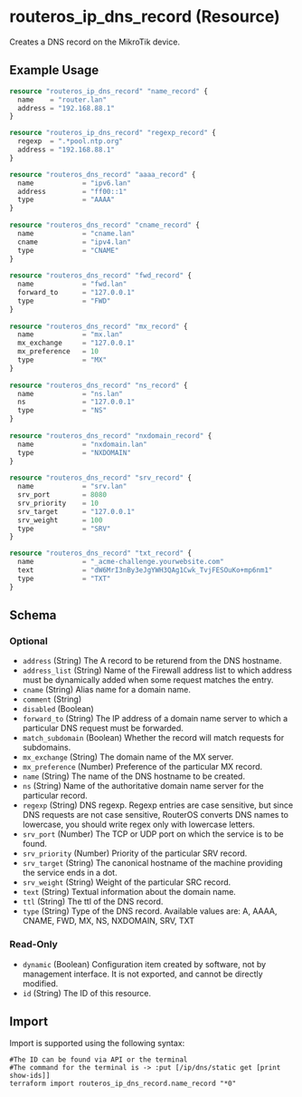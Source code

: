 # routeros_ip_dns_record (Resource)
Creates a DNS record on the MikroTik device.

## Example Usage
```terraform
resource "routeros_ip_dns_record" "name_record" {
  name    = "router.lan"
  address = "192.168.88.1"
}

resource "routeros_ip_dns_record" "regexp_record" {
  regexp  = ".*pool.ntp.org"
  address = "192.168.88.1"
}

resource "routeros_dns_record" "aaaa_record" {
  name            = "ipv6.lan"
  address         = "ff00::1"
  type            = "AAAA"
}
  
resource "routeros_dns_record" "cname_record" {
  name            = "cname.lan"
  cname           = "ipv4.lan"
  type            = "CNAME"
}
  
resource "routeros_dns_record" "fwd_record" {
  name            = "fwd.lan"
  forward_to      = "127.0.0.1"
  type            = "FWD"
}
  
resource "routeros_dns_record" "mx_record" {
  name            = "mx.lan"
  mx_exchange     = "127.0.0.1"
  mx_preference   = 10
  type            = "MX"
}
  
resource "routeros_dns_record" "ns_record" {
  name            = "ns.lan"
  ns              = "127.0.0.1"
  type            = "NS"
}
  
resource "routeros_dns_record" "nxdomain_record" {
  name            = "nxdomain.lan"
  type            = "NXDOMAIN"
}
  
resource "routeros_dns_record" "srv_record" {
  name            = "srv.lan"
  srv_port        = 8080
  srv_priority    = 10
  srv_target      = "127.0.0.1"
  srv_weight      = 100
  type            = "SRV"
}

resource "routeros_dns_record" "txt_record" {
  name            = "_acme-challenge.yourwebsite.com"
  text            = "dW6MrI3nBy3eJgYWH3QAg1Cwk_TvjFESOuKo+mp6nm1"
  type            = "TXT"
}
```

<!-- schema generated by tfplugindocs -->
## Schema

### Optional

- `address` (String) The A record to be returend from the DNS hostname.
- `address_list` (String) Name of the Firewall address list to which address must be dynamically added when some request matches the entry.
- `cname` (String) Alias name for a domain name.
- `comment` (String)
- `disabled` (Boolean)
- `forward_to` (String) The IP address of a domain name server to which a particular DNS request must be forwarded.
- `match_subdomain` (Boolean) Whether the record will match requests for subdomains.
- `mx_exchange` (String) The domain name of the MX server.
- `mx_preference` (Number) Preference of the particular MX record.
- `name` (String) The name of the DNS hostname to be created.
- `ns` (String) Name of the authoritative domain name server for the particular record.
- `regexp` (String) DNS regexp. Regexp entries are case sensitive, but since DNS requests are not case sensitive, RouterOS converts DNS names to lowercase, you should write regex only with lowercase letters.
- `srv_port` (Number) The TCP or UDP port on which the service is to be found.
- `srv_priority` (Number) Priority of the particular SRV record.
- `srv_target` (String) The canonical hostname of the machine providing the service ends in a dot.
- `srv_weight` (String) Weight of the particular SRC record.
- `text` (String) Textual information about the domain name.
- `ttl` (String) The ttl of the DNS record.
- `type` (String) Type of the DNS record. Available values are: A, AAAA, CNAME, FWD, MX, NS, NXDOMAIN, SRV, TXT

### Read-Only

- `dynamic` (Boolean) Configuration item created by software, not by management interface. It is not exported, and cannot be directly modified.
- `id` (String) The ID of this resource.

## Import
Import is supported using the following syntax:
```shell
#The ID can be found via API or the terminal
#The command for the terminal is -> :put [/ip/dns/static get [print show-ids]]
terraform import routeros_ip_dns_record.name_record "*0"
```
